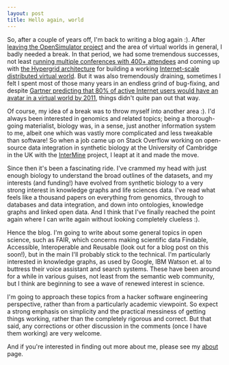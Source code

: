 ```yaml
---
layout: post
title: Hello again, world
---
```


So, after a couple of years off, I'm back to writing a blog again :). After 
[leaving the OpenSimulator project](http://www.hypergridbusiness.com/2015/08/opensim-community-loses-admired-leader/)
and the area of virtual worlds in general, I badly needed a break. In that period, we had some tremendous successes, 
not least [running multiple conferences with 400+ attendees](http://conference.opensimulator.org/) and coming up with
[the Hypergrid architecture](http://ieeexplore.ieee.org/stamp/stamp.jsp?arnumber=5871570) for building a working
[Internet-scale distributed virtual world](https://figshare.com/articles/Scaling_OpenSimulator_An_Examination_of_Possible_Architectures_for_an_Internet_Scale_Virtual_Environment_Network/4833443).
 But it was also tremendously draining, sometimes I felt I spent most of those many years in an endless grind of bug-fixing, and
 despite [Gartner predicting that 80% of active Internet users would have an avatar in a virtual world by 2011](https://www.gartner.com/newsroom/id/503861), things
 didn't quite pan out that way.
 
Of course, my idea of a break was to throw myself into another area :). I'd always been interested in 
genomics and related topics; being a thorough-going materialist, biology was, in a sense, just another information system to me, albeit one
which was vastly more complicated and less tweakable than software! So when a job came up on Stack Overflow
working on open-source data integration in synthetic biology at the University of Cambridge in the UK with the 
[InterMine](https://intermine.org) project, I leapt at it and made the move.

Since then it's been a fascinating ride. I've crammed my head with just enough biology to understand the broad outlines
of the datasets, and my interests (and funding!) have evolved from synthetic biology to a very strong interest in knowledge
graphs and life sciences data. I've read what feels like a thousand papers on everything from genomics,
through to databases and data integration, and down into ontologies, knowledge graphs and linked open data. And I think
that I've finally reached the point again where I can write again without looking completely clueless :).

Hence the blog. I'm going to write about some general topics in open science, such as FAIR, which concerns making scientific data
Findable, Accessible, Interoperable and Reusable (look out for a blog post on this soon!), but in the main I'll 
probably stick to the technical. I'm particularly interested in knowledge graphs, as used by Google, IBM Watson et. al
to buttress their voice assistant and search systems. These have been around for a while in various guises, not least
from the semantic web community, but I think are beginning to see a wave of renewed interest in science. 

I'm going to approach these topics from a hacker software engineering perspective, rather than from a 
particularly academic viewpoint. So expect a strong emphasis on simplicity and the practical messiness of getting things 
working, rather than the completely rigorous and correct. But that said, any corrections or other discussion in the 
comments (once I have them working) are very welcome.

And if you're interested in finding out more about me, please see my [about](about) page. 
